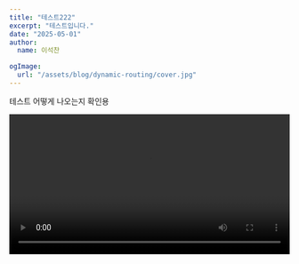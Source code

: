 ```yaml
---
title: "테스트222"
excerpt: "테스트입니다."
date: "2025-05-01"
author:
  name: 이석찬

ogImage:
  url: "/assets/blog/dynamic-routing/cover.jpg"
---
```


테스트 어떻게 나오는지 확인용

<video controls width="100%">
  <source src="/assets/blog/epigram-final.mp4" type="video/mp4" />
</video>
